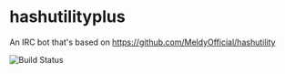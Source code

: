 # hashutilityplus
An IRC bot that's based on https://github.com/MeldyOfficial/hashutility

![Build Status](https://travis-ci.org/MeldyOfficial/hashutility.svg?branch=Testing)
